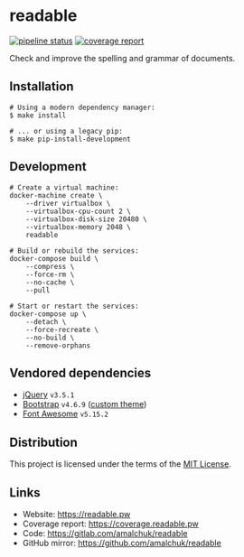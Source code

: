 readable
========
[![pipeline status][pipeline]][homepage]
[![coverage report][coverage]][homepage]

Check and improve the spelling and grammar of documents.

Installation
------------
```shell
# Using a modern dependency manager:
$ make install

# ... or using a legacy pip:
$ make pip-install-development
```

Development
-----------
```shell
# Create a virtual machine:
docker-machine create \
    --driver virtualbox \
    --virtualbox-cpu-count 2 \
    --virtualbox-disk-size 20480 \
    --virtualbox-memory 2048 \
    readable

# Build or rebuild the services:
docker-compose build \
    --compress \
    --force-rm \
    --no-cache \
    --pull

# Start or restart the services:
docker-compose up \
    --detach \
    --force-recreate \
    --no-build \
    --remove-orphans
```

Vendored dependencies
---------------------
- [jQuery][jquery_homepage] `v3.5.1`
- [Bootstrap][bootstrap_homepage] `v4.6.9` ([custom theme][minimal_homepage])
- [Font Awesome][fontawesome_homepage] `v5.15.2`

Distribution
------------
This project is licensed under the terms of the [MIT License](LICENSE).

Links
-----
- Website: <https://readable.pw>
- Coverage report: <https://coverage.readable.pw>
- Code: <https://gitlab.com/amalchuk/readable>
- GitHub mirror: <https://github.com/amalchuk/readable>

[homepage]: <https://gitlab.com/amalchuk/readable>
[pipeline]: <https://gitlab.com/amalchuk/readable/badges/master/pipeline.svg?style=flat-square>
[coverage]: <https://gitlab.com/amalchuk/readable/badges/master/coverage.svg?style=flat-square>

[jquery_homepage]: <https://jquery.com>
[bootstrap_homepage]: <https://getbootstrap.com>
[minimal_homepage]: <https://gitlab.com/amalchuk/minimal>
[fontawesome_homepage]: <https://fontawesome.com>
